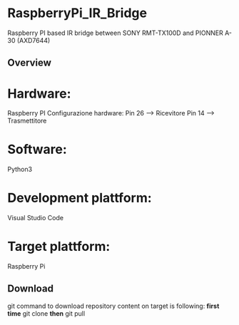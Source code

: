 # RaspberryPi_IR_Bridge
Raspberry PI based IR bridge between SONY RMT-TX100D and PIONNER A-30 (AXD7644)

## Overview
# Hardware:
Raspberry PI
Configurazione hardware:
Pin 26 --> Ricevitore
Pin 14 --> Trasmettitore

# Software:
Python3

# Development plattform:
Visual Studio Code

# Target plattform:
Raspberry Pi

## Download
git command to download repository content on target is following:
**first time**
git clone <link to repository>
**then**
git pull 

